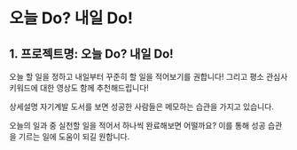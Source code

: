 # 오늘 Do? 내일 Do!
## 1. 프로젝트명: 오늘 Do? 내일 Do!

오늘 할 일을 정하고 내일부터 꾸준히 할 일을 적어보기를 권합니다! 그리고 평소 관심사 키워드에 대한 영상도 함께 추천해드립니다!

상세설명 자기계발 도서를 보면 성공한 사람들은 메모하는 습관을 가지고 있습니다.

오늘의 일과 중 실천할 일을 적어서 하나씩 완료해보면 어떨까요? 이를 통해 성공 습관을 기르는 일에 도움이 되길 원합니다.
